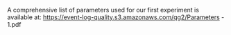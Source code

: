 A comprehensive list of parameters used for our first experiment is available at: https://event-log-quality.s3.amazonaws.com/qg2/Parameters - 1.pdf
